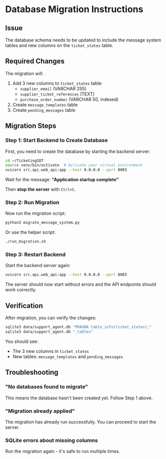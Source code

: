 # Database Migration Instructions

## Issue
The database schema needs to be updated to include the message system tables and new columns on the `ticket_states` table.

## Required Changes
The migration will:
1. Add 3 new columns to `ticket_states` table:
   - `supplier_email` (VARCHAR 255)
   - `supplier_ticket_references` (TEXT)
   - `purchase_order_number` (VARCHAR 50, indexed)
2. Create `message_templates` table
3. Create `pending_messages` table

## Migration Steps

### Step 1: Start Backend to Create Database
First, you need to create the database by starting the backend server:

```bash
cd ~/TicketingSDT
source venv/bin/activate  # Activate your virtual environment
uvicorn src.api.web_api:app --host 0.0.0.0 --port 8003
```

Wait for the message: **"Application startup complete"**

Then **stop the server** with `Ctrl+C`.

### Step 2: Run Migration
Now run the migration script:

```bash
python3 migrate_message_system.py
```

Or use the helper script:

```bash
./run_migration.sh
```

### Step 3: Restart Backend
Start the backend server again:

```bash
uvicorn src.api.web_api:app --host 0.0.0.0 --port 8003
```

The server should now start without errors and the API endpoints should work correctly.

## Verification
After migration, you can verify the changes:

```bash
sqlite3 data/support_agent.db "PRAGMA table_info(ticket_states);"
sqlite3 data/support_agent.db ".tables"
```

You should see:
- The 3 new columns in `ticket_states`
- New tables: `message_templates` and `pending_messages`

## Troubleshooting

### "No databases found to migrate"
This means the database hasn't been created yet. Follow Step 1 above.

### "Migration already applied"
The migration has already run successfully. You can proceed to start the server.

### SQLite errors about missing columns
Run the migration again - it's safe to run multiple times.
